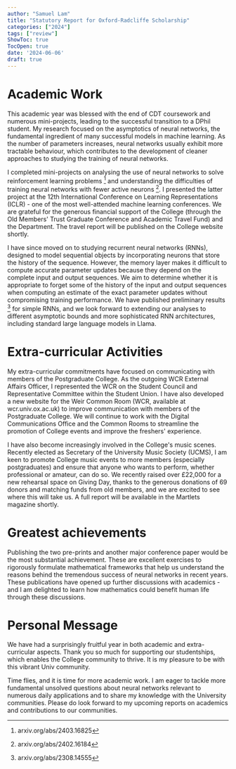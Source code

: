 ```yaml
---
author: "Samuel Lam"
title: "Statutory Report for Oxford-Radcliffe Scholarship"
categories: ["2024"]
tags: ["review"]
ShowToc: true
TocOpen: true
date: '2024-06-06'
draft: true
---
```


# Academic Work
This academic year was blessed with the end of CDT coursework and numerous mini-projects, leading to the successful transition to a DPhil student. My research focused on the asymptotics of neural networks, the fundamental ingredient of many successful models in machine learning. As the number of parameters increases, neural networks usually exhibit more tractable behaviour, which contributes to the development of cleaner approaches to studying the training of neural networks. 

I completed mini-projects on analysing the use of neural networks to solve reinforcement learning problems [^1] and understanding the difficulties of training neural networks with fewer active neurons [^2]. I presented the latter project at the 12th International Conference on Learning Representations (ICLR) - one of the most well-attended machine learning conferences. We are grateful for the generous financial support of the College (through the Old Members' Trust Graduate Conference and Academic Travel Fund) and the Department. The travel report will be published on the College website shortly. 

I have since moved on to studying recurrent neural networks (RNNs), designed to model sequential objects by incorporating neurons that store the history of the sequence. However, the memory layer makes it difficult to compute accurate parameter updates because they depend on the complete input and output sequences. We aim to determine whether it is appropriate to forget some of the history of the input and output sequences when computing an estimate of the exact parameter updates without compromising training performance. We have published preliminary results [^3] for simple RNNs, and we look forward to extending our analyses to different asymptotic bounds and more sophisticated RNN architectures, including standard large language models in Llama.

# Extra-curricular Activities
My extra-curricular commitments have focused on communicating with members of the Postgraduate College. As the outgoing WCR External Affairs Officer, I represented the WCR on the Student Council and Representative Committee within the Student Union. I have also developed a new website for the Weir Common Room (WCR, available at wcr.univ.ox.ac.uk) to improve communication with members of the Postgraduate College. We will continue to work with the Digital Communications Office and the Common Rooms to streamline the promotion of College events and improve the freshers' experience.

I have also become increasingly involved in the College's music scenes. Recently elected as Secretary of the University Music Society (UCMS), I am keen to promote College music events to more members (especially postgraduates) and ensure that anyone who wants to perform, whether professional or amateur, can do so. We recently raised over £22,000 for a new rehearsal space on Giving Day, thanks to the generous donations of 69 donors and matching funds from old members, and we are excited to see where this will take us. A full report will be available in the Martlets magazine shortly.

# Greatest achievements
Publishing the two pre-prints and another major conference paper would be the most substantial achievement. These are excellent exercises to rigorously formulate mathematical frameworks that help us understand the reasons behind the tremendous success of neural networks in recent years. These publications have opened up further discussions with academics - and I am delighted to learn how mathematics could benefit human life through these discussions.

# Personal Message
We have had a surprisingly fruitful year in both academic and extra-curricular aspects. Thank you so much for supporting our studentships, which enables the College community to thrive. It is my pleasure to be with this vibrant Univ community.

Time flies, and it is time for more academic work. I am eager to tackle more fundamental unsolved questions about neural networks relevant to numerous daily applications and to share my knowledge with the University communities. Please do look forward to my upcoming reports on academics and contributions to our communities.

[^1]: arxiv.org/abs/2403.16825
[^2]: arxiv.org/abs/2402.16184
[^3]: arxiv.org/abs/2308.14555